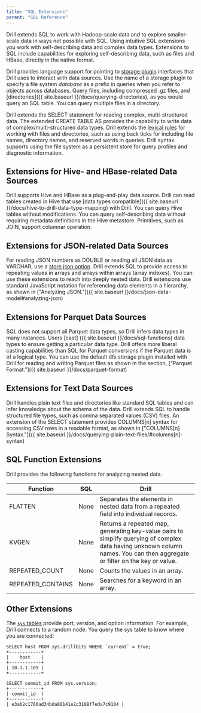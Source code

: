 ```yaml
---
title: "SQL Extensions"
parent: "SQL Reference"
---
```

Drill extends SQL to work with Hadoop-scale data and to explore smaller-scale data in ways not possible with SQL. Using intuitive SQL extensions you work with self-describing data and complex data types. Extensions to SQL include capabilities for exploring self-describing data, such as files and HBase, directly in the native format.

Drill provides language support for pointing to [storage plugin]({{site.baseurl}}/docs/connect-a-data-source-introduction) interfaces that Drill uses to interact with data sources. Use the name of a storage plugin to specify a file system *database* as a prefix in queries when you refer to objects across databases. Query files, including compressed .gz files, and [directories]({{ site.baseurl }}/docs/querying-directories), as you would query an SQL table. You can query multiple files in a directory.

Drill extends the SELECT statement for reading complex, multi-structured data. The extended CREATE TABLE AS provides the capability to write data of complex/multi-structured data types. Drill extends the [lexical rules](http://drill.apache.org/docs/lexical-structure) for working with files and directories, such as using back ticks for including file names, directory names, and reserved words in queries. Drill syntax supports using the file system as a persistent store for query profiles and diagnostic information.

## Extensions for Hive- and HBase-related Data Sources

Drill supports Hive and HBase as a plug-and-play data source. Drill can read tables created in Hive that use [data types compatible]({{ site.baseurl }}/docs/hive-to-drill-data-type-mapping) with Drill.  You can query Hive tables without modifications. You can query self-describing data without requiring metadata definitions in the Hive metastore. Primitives, such as JOIN, support columnar operation. 

## Extensions for JSON-related Data Sources
For reading JSON numbers as DOUBLE or reading all JSON data as VARCHAR, use a [store.json option]({{site.baseurl}}/docs/handling-different-data-types/#reading-numbers-of-different-types-from-json). Drill extends SQL to provide access to repeating values in arrays and arrays within arrays (array indexes). You can use these extensions to reach into deeply nested data. Drill extensions use standard JavaScript notation for referencing data elements in a hierarchy, as shown in ["Analyzing JSON."]({{ site.baseurl }}/docs/json-data-model#analyzing-json)

## Extensions for Parquet Data Sources
SQL does not support all Parquet data types, so Drill infers data types in many instances. Users [cast] ({{ site.baseurl }}/docs/sql-functions) data types to ensure getting a particular data type. Drill offers more liberal casting capabilities than SQL for Parquet conversions if the Parquet data is of a logical type. You can use the default dfs storage plugin installed with Drill for reading and writing Parquet files as shown in the section, [“Parquet Format.”]({{ site.baseurl }}/docs/parquet-format)


## Extensions for Text Data Sources
Drill handles plain text files and directories like standard SQL tables and can infer knowledge about the schema of the data. Drill extends SQL to handle structured file types, such as comma separated values (CSV) files. An extension of the SELECT statement provides COLUMNS[n] syntax for accessing CSV rows in a readable format, as shown in ["COLUMNS[n] Syntax."]({{ site.baseurl }}/docs/querying-plain-text-files/#columns[n]-syntax)

## SQL Function Extensions
Drill provides the following functions for analyzing nested data.

| Function          | SQL  | Drill                                                                                                                                                                      |
|-------------------|------|----------------------------------------------------------------------------------------------------------------------------------------------------------------------------|
| FLATTEN           | None | Separates the elements in nested data from a repeated field into individual records.                                                                                       |
| KVGEN             | None | Returns a repeated map, generating key-value pairs to simplify querying of complex data having unknown column names. You can then aggregate or filter on the key or value. |
| REPEATED_COUNT    | None | Counts the values in an array.                                                                                                                                             |
| REPEATED_CONTAINS | None | Searches for a keyword in an array.                                                                                                                                        |

## Other Extensions

The [`sys` tables](/docs/querying-system-tables/) provide port, version, and option information.  For example, Drill connects to a random node. You query the sys table to know where you are connected:

    SELECT host FROM sys.drillbits WHERE `current` = true;
    +------------+
    |    host    |
    +------------+
    | 10.1.1.109 |
    +------------+

    SELECT commit_id FROM sys.version;
    +------------+
    | commit_id  |
    +------------+
    | e3ab2c1760ad34bda80141e2c3108f7eda7c9104 |

